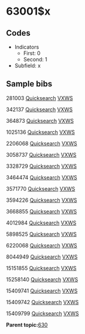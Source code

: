 # 63001$x

## Codes

-   Indicators
    -   First: 0
    -   Second: 1
-   Subfield: x

## Sample bibs

281003 [Quicksearch](https://search.library.yale.edu/catalog/281003) [VXWS](http://prodorbis.library.yale.edu:7014/vxws/GetHoldingsService?bibId=281003)

342137 [Quicksearch](https://search.library.yale.edu/catalog/342137) [VXWS](http://prodorbis.library.yale.edu:7014/vxws/GetHoldingsService?bibId=342137)

364873 [Quicksearch](https://search.library.yale.edu/catalog/364873) [VXWS](http://prodorbis.library.yale.edu:7014/vxws/GetHoldingsService?bibId=364873)

1025136 [Quicksearch](https://search.library.yale.edu/catalog/1025136) [VXWS](http://prodorbis.library.yale.edu:7014/vxws/GetHoldingsService?bibId=1025136)

2206068 [Quicksearch](https://search.library.yale.edu/catalog/2206068) [VXWS](http://prodorbis.library.yale.edu:7014/vxws/GetHoldingsService?bibId=2206068)

3058737 [Quicksearch](https://search.library.yale.edu/catalog/3058737) [VXWS](http://prodorbis.library.yale.edu:7014/vxws/GetHoldingsService?bibId=3058737)

3328729 [Quicksearch](https://search.library.yale.edu/catalog/3328729) [VXWS](http://prodorbis.library.yale.edu:7014/vxws/GetHoldingsService?bibId=3328729)

3464474 [Quicksearch](https://search.library.yale.edu/catalog/3464474) [VXWS](http://prodorbis.library.yale.edu:7014/vxws/GetHoldingsService?bibId=3464474)

3571770 [Quicksearch](https://search.library.yale.edu/catalog/3571770) [VXWS](http://prodorbis.library.yale.edu:7014/vxws/GetHoldingsService?bibId=3571770)

3594226 [Quicksearch](https://search.library.yale.edu/catalog/3594226) [VXWS](http://prodorbis.library.yale.edu:7014/vxws/GetHoldingsService?bibId=3594226)

3668855 [Quicksearch](https://search.library.yale.edu/catalog/3668855) [VXWS](http://prodorbis.library.yale.edu:7014/vxws/GetHoldingsService?bibId=3668855)

4012984 [Quicksearch](https://search.library.yale.edu/catalog/4012984) [VXWS](http://prodorbis.library.yale.edu:7014/vxws/GetHoldingsService?bibId=4012984)

5898525 [Quicksearch](https://search.library.yale.edu/catalog/5898525) [VXWS](http://prodorbis.library.yale.edu:7014/vxws/GetHoldingsService?bibId=5898525)

6220068 [Quicksearch](https://search.library.yale.edu/catalog/6220068) [VXWS](http://prodorbis.library.yale.edu:7014/vxws/GetHoldingsService?bibId=6220068)

8044949 [Quicksearch](https://search.library.yale.edu/catalog/8044949) [VXWS](http://prodorbis.library.yale.edu:7014/vxws/GetHoldingsService?bibId=8044949)

15151855 [Quicksearch](https://search.library.yale.edu/catalog/15151855) [VXWS](http://prodorbis.library.yale.edu:7014/vxws/GetHoldingsService?bibId=15151855)

15258140 [Quicksearch](https://search.library.yale.edu/catalog/15258140) [VXWS](http://prodorbis.library.yale.edu:7014/vxws/GetHoldingsService?bibId=15258140)

15409741 [Quicksearch](https://search.library.yale.edu/catalog/15409741) [VXWS](http://prodorbis.library.yale.edu:7014/vxws/GetHoldingsService?bibId=15409741)

15409742 [Quicksearch](https://search.library.yale.edu/catalog/15409742) [VXWS](http://prodorbis.library.yale.edu:7014/vxws/GetHoldingsService?bibId=15409742)

15409799 [Quicksearch](https://search.library.yale.edu/catalog/15409799) [VXWS](http://prodorbis.library.yale.edu:7014/vxws/GetHoldingsService?bibId=15409799)

**Parent topic:**[630](../../tags/630/630.md)

